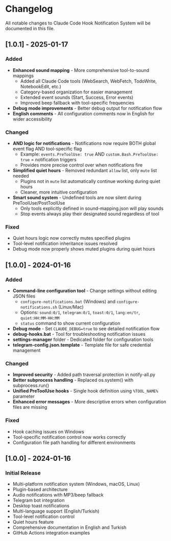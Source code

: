 # Changelog

All notable changes to Claude Code Hook Notification System will be documented in this file.

## [1.0.1] - 2025-01-17

### Added
- **Enhanced sound mapping** - More comprehensive tool-to-sound mappings
  - Added all Claude Code tools (WebSearch, WebFetch, TodoWrite, NotebookEdit, etc.)
  - Category-based organization for easier management
  - Extended event sounds (Start, Success, Error events)
  - Improved beep fallback with tool-specific frequencies
- **Debug mode improvements** - Better debug output for notification flow
- **English comments** - All configuration comments now in English for wider accessibility

### Changed
- **AND logic for notifications** - Notifications now require BOTH global event flag AND tool-specific flag
  - Example: `events.PreToolUse: true` AND `custom.Bash.PreToolUse: true` = notification triggers
  - Provides more precise control over when notifications fire
- **Simplified quiet hours** - Removed redundant `allow` list, only `mute` list needed
  - Plugins not in `mute` list automatically continue working during quiet hours
  - Cleaner, more intuitive configuration
- **Smart sound system** - Undefined tools are now silent during PreToolUse/PostToolUse
  - Only tools explicitly defined in sound-mapping.json will play sounds
  - Stop events always play their designated sound regardless of tool

### Fixed
- Quiet hours logic now correctly mutes specified plugins
- Tool-level notification inheritance issues resolved
- Debug mode now properly shows muted plugins during quiet hours

## [1.0.0] - 2024-01-16

### Added
- **Command-line configuration tool** - Change settings without editing JSON files
  - `configure-notifications.bat` (Windows) and `configure-notifications.sh` (Linux/Mac)
  - Options: `sound:0/1`, `telegram:0/1`, `toast:0/1`, `lang:en/tr`, `quiet:HH:MM-HH:MM`
  - `status` command to show current configuration
- **Debug mode** - Set `CLAUDE_DEBUG=true` to see detailed notification flow
- **debug-hooks.bat** - Tool for troubleshooting notification issues
- **settings-manager** folder - Dedicated folder for configuration tools
- **telegram-config.json.template** - Template file for safe credential management

### Changed
- **Improved security** - Added path traversal protection in notify-all.py
- **Better subprocess handling** - Replaced os.system() with subprocess.run()
- **Unified PreToolUse hooks** - Single hook definition using `%TOOL_NAME%` parameter
- **Enhanced error messages** - More descriptive errors when configuration files are missing

### Fixed
- Hook caching issues on Windows
- Tool-specific notification control now works correctly
- Configuration file path handling for different environments

## [1.0.0] - 2024-01-16

### Initial Release
- Multi-platform notification system (Windows, macOS, Linux)
- Plugin-based architecture
- Audio notifications with MP3/beep fallback
- Telegram bot integration
- Desktop toast notifications
- Multi-language support (English/Turkish)
- Tool-level notification control
- Quiet hours feature
- Comprehensive documentation in English and Turkish
- GitHub Actions integration examples